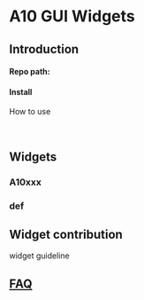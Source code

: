 # A10 GUI Widgets

## Introduction <a id="introduction"></a>

#### Repo path: <a id="repo-path"></a>

#### Install <a id="install"></a>

How to use

​

## Widgets  <a id="core-components"></a>

### A10xxx <a id="abc"></a>

### def <a id="def"></a>



## Widget contribution

widget guideline

## ​[FAQ](https://a10-gui.gitbook.io/ugf/faq/a10-gui-framework)​ <a id="faq"></a>


